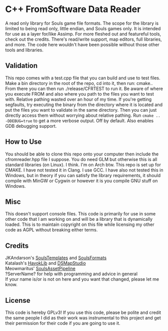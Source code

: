 # C++ FromSoftware Data Reader
A read only library for Souls game file formats. The scope for the library is limited to being read only, little endian, and Souls games only. It is intended for use as a layer for/like Assimp. For more fleshed out and featureful tools, check out the credits. There's read/write support, map editors, full libraries, and more. The code here wouldn't have been possible without those other tools and libraries.

## Validation
This repo comes with a test.cpp file that you can build and use to test files.
Make a bin directory in the root of the repo, cd into it, then run: cmake..
From there you can then run ./release/CFRTEST to run it. Be aware of where you execute FROM and also where you path to the files you want to test with. Relative pathing wasted over an hour of my time.
If you're getting segfaults, try executing the binary from the directory where it is located and put the files you want to validate in the same directory. Then you can just directly access them without worrying about relative pathing.
Run `cmake .. -DDEBUG=true` to get a more verbose output. Off by default. Also enables GDB debugging support.

## How to Use
You should be able to clone this repo onto your computer then include the cfromreader.hpp file I suppose.
You do need GLM but otherwise this is all standard libraries (on Linux). I think. I'm on Arch btw.
This repo is set up for CMAKE. 
I have not tested it in Clang. I use GCC. 
I have also not tested this in Windows, but in theory if you can satisfy the library requirements, it should compile with MinGW or Cygwin or however it is you compile GNU stuff on Windows.

## Misc
This doesn't support console files. This code is primarily for use in some other code that I am working on and will be a library that is dynamically loaded. This is to maintain copyright on this file while licensing my other code as AGPL without breaking either terms.

## Credits
JKAndarson's [SoulsTemplates](https://github.com/JKAnderson/SoulsTemplates) and [SoulsFormats](https://github.com/JKAnderson/SoulsFormats)<br/>
Katalash's [HavokLib](https://github.com/katalash/HavokLib) and [DSMapStudio](https://github.com/katalash/DSMapStudio)<br/>
Meowmaritus' [SoulsAssetPipeline](https://github.com/Meowmaritus/SoulsAssetPipeline)<br/>
?ServerName? for help with programming and advice in general<br/>
If your name is/or is not on here and you want that changed, please let me know.<br/>

## License
This code is hereby GPLv3! If you use this code, please be polite and credit the same people I did as their work was instrumental to this project and get their permission for their code if you are going to use it.